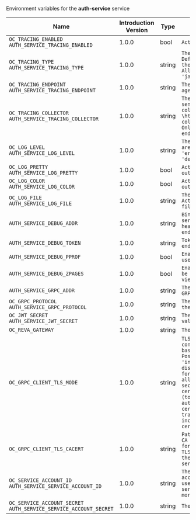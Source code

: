 Environment variables for the **auth-service** service

| Name | Introduction Version | Type | Description | Default Value |
|---|---|---|---|---|
|`OC_TRACING_ENABLED`<br/>`AUTH_SERVICE_TRACING_ENABLED`| 1.0.0 |bool|`Activates tracing.`|false|
|`OC_TRACING_TYPE`<br/>`AUTH_SERVICE_TRACING_TYPE`| 1.0.0 |string|`The type of tracing. Defaults to '', which is the same as 'jaeger'. Allowed tracing types are 'jaeger' and '' as of now.`||
|`OC_TRACING_ENDPOINT`<br/>`AUTH_SERVICE_TRACING_ENDPOINT`| 1.0.0 |string|`The endpoint of the tracing agent.`||
|`OC_TRACING_COLLECTOR`<br/>`AUTH_SERVICE_TRACING_COLLECTOR`| 1.0.0 |string|`The HTTP endpoint for sending spans directly to a collector, i.e. \http://jaeger-collector:14268/api/traces. Only used if the tracing endpoint is unset.`||
|`OC_LOG_LEVEL`<br/>`AUTH_SERVICE_LOG_LEVEL`| 1.0.0 |string|`The log level. Valid values are: 'panic', 'fatal', 'error', 'warn', 'info', 'debug', 'trace'.`||
|`OC_LOG_PRETTY`<br/>`AUTH_SERVICE_LOG_PRETTY`| 1.0.0 |bool|`Activates pretty log output.`|false|
|`OC_LOG_COLOR`<br/>`AUTH_SERVICE_LOG_COLOR`| 1.0.0 |bool|`Activates colorized log output.`|false|
|`OC_LOG_FILE`<br/>`AUTH_SERVICE_LOG_FILE`| 1.0.0 |string|`The path to the log file. Activates logging to this file if set.`||
|`AUTH_SERVICE_DEBUG_ADDR`| 1.0.0 |string|`Bind address of the debug server, where metrics, health, config and debug endpoints will be exposed.`|127.0.0.1:9198|
|`AUTH_SERVICE_DEBUG_TOKEN`| 1.0.0 |string|`Token to secure the metrics endpoint.`||
|`AUTH_SERVICE_DEBUG_PPROF`| 1.0.0 |bool|`Enables pprof, which can be used for profiling.`|false|
|`AUTH_SERVICE_DEBUG_ZPAGES`| 1.0.0 |bool|`Enables zpages, which can be used for collecting and viewing in-memory traces.`|false|
|`AUTH_SERVICE_GRPC_ADDR`| 1.0.0 |string|`The bind address of the GRPC service.`|127.0.0.1:9199|
|`OC_GRPC_PROTOCOL`<br/>`AUTH_SERVICE_GRPC_PROTOCOL`| 1.0.0 |string|`The transport protocol of the GRPC service.`|tcp|
|`OC_JWT_SECRET`<br/>`AUTH_SERVICE_JWT_SECRET`| 1.0.0 |string|`The secret to mint and validate jwt tokens.`||
|`OC_REVA_GATEWAY`| 1.0.0 |string|`The CS3 gateway endpoint.`|eu.opencloud.api.gateway|
|`OC_GRPC_CLIENT_TLS_MODE`| 1.0.0 |string|`TLS mode for grpc connection to the go-micro based grpc services. Possible values are 'off', 'insecure' and 'on'. 'off': disables transport security for the clients. 'insecure' allows using transport security, but disables certificate verification (to be used with the autogenerated self-signed certificates). 'on' enables transport security, including server certificate verification.`||
|`OC_GRPC_CLIENT_TLS_CACERT`| 1.0.0 |string|`Path/File name for the root CA certificate (in PEM format) used to validate TLS server certificates of the go-micro based grpc services.`||
|`OC_SERVICE_ACCOUNT_ID`<br/>`AUTH_SERVICE_SERVICE_ACCOUNT_ID`| 1.0.0 |string|`The ID of the service account the service should use. See the 'auth-service' service description for more details.`||
|`OC_SERVICE_ACCOUNT_SECRET`<br/>`AUTH_SERVICE_SERVICE_ACCOUNT_SECRET`| 1.0.0 |string|`The service account secret.`||

